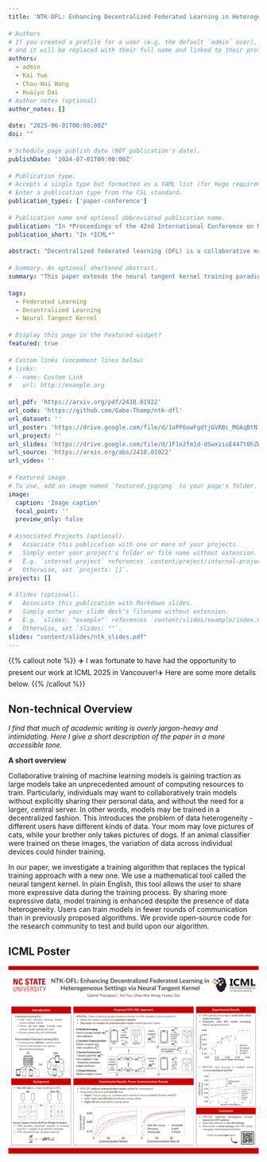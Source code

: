 ```yaml
---
title: 'NTK-DFL: Enhancing Decentralized Federated Learning in Heterogeneous Settings via Neural Tangent Kernel'

# Authors
# If you created a profile for a user (e.g. the default `admin` user), write the username (folder name) here
# and it will be replaced with their full name and linked to their profile.
authors:
  - admin
  - Kai Yue
  - Chau-Wai Wong
  - Huaiyu Dai 
# Author notes (optional)
author_notes: []

date: "2025-06-01T00:00:00Z"
doi: ""

# Schedule page publish date (NOT publication's date).
publishDate: '2024-07-01T00:00:00Z'

# Publication type.
# Accepts a single type but formatted as a YAML list (for Hugo requirements).
# Enter a publication type from the CSL standard.
publication_types: ['paper-conference']

# Publication name and optional abbreviated publication name.
publication: "In *Proceedings of the 42nd International Conference on Machine Learning*"
publication_short: "In *ICML*"

abstract: "Decentralized federated learning (DFL) is a collaborative machine learning framework for training a model across participants without a central server or raw data exchange. DFL faces challenges due to statistical heterogeneity, as participants often possess data of different distributions reflecting local environments and user behaviors. Recent work has shown that the neural tangent kernel (NTK) approach, when applied to federated learning in a centralized framework, can lead to improved performance. We propose an approach leveraging the NTK to train client models in the decentralized setting, while introducing a synergy between NTK-based evolution and model averaging. This synergy exploits interclient model deviation and improves both accuracy and convergence in heterogeneous settings. Empirical results demonstrate that our approach consistently achieves higher accuracy than baselines in highly heterogeneous settings, where other approaches often underperform. Additionally, it reaches target performance in 4.6 times fewer communication rounds. We validate our approach across multiple datasets, network topologies, and heterogeneity settings to ensure robustness and generalization."

# Summary. An optional shortened abstract.
summary: "This paper extends the neural tangent kernel training paradigm to decentralized federated learning (DFL). We discover a synergy that emerges from our approach in DFL. Our method encourages useful deviations between client models, improving overall generalization when models are aggregated."

tags:
  - Federated Learning
  - Decentralized Learning
  - Neural Tangent Kernel

# Display this page in the Featured widget?
featured: true

# Custom links (uncomment lines below)
# links:
# - name: Custom Link
#   url: http://example.org

url_pdf: 'https://arxiv.org/pdf/2410.01922'
url_code: 'https://github.com/Gabe-Thomp/ntk-dfl'
url_dataset: ''
url_poster: 'https://drive.google.com/file/d/1oPF6owFgdtjGVRBc_MGAqBtN-E-nTLd6/preview'
url_project: ''
url_slides: 'https://drive.google.com/file/d/1F1n2fm1d-dSwxziuE447t0hZWCI5Ofmi/view?usp=sharing'
url_source: 'https://arxiv.org/abs/2410.01922'
url_video: ''

# Featured image
# To use, add an image named `featured.jpg/png` to your page's folder.
image:
  caption: 'Image caption'
  focal_point: ''
  preview_only: false

# Associated Projects (optional).
#   Associate this publication with one or more of your projects.
#   Simply enter your project's folder or file name without extension.
#   E.g. `internal-project` references `content/project/internal-project/index.md`.
#   Otherwise, set `projects: []`.
projects: []

# Slides (optional).
#   Associate this publication with Markdown slides.
#   Simply enter your slide deck's filename without extension.
#   E.g. `slides: "example"` references `content/slides/example/index.md`.
#   Otherwise, set `slides: ""`.
slides: "content/slides/ntk_slides.pdf"
---
```



{{% callout note %}}
✈️ I was fortunate to have had the opportunity to present our work at ICML 2025 in Vancouver!✈️ Here are some more details below.
{{% /callout %}}

## Non-technical Overview

*I find that much of academic writing is overly jargon-heavy and intimidating. Here I give a short description of the paper in a more accessible tone.*

**A short overview**

Collaborative training of machine learning models is gaining traction as large models take an unprecedented amount of computing resources to train. Particularly, individuals may want to collaboratively train models without explicitly sharing their personal data, and without the need for a larger, central server. In other words, models may be trained in a decentralized fashion.
This introduces the problem of data heterogeneity - different users have different kinds of data. Your mom may love pictures of cats, while your brother only takes pictures of dogs. If an animal classifier were trained on these images, the variation of data across individual devices could hinder training.

In our paper, we investigate a training algorithm that replaces the typical training approach with a new one. We use a mathematical tool called the neural tangent kernel. In plain English, this tool allows the user to share more expressive data during the training process. By sharing more expressive data, model training is enhanced despite the presence of data heterogeneity. Users can train models in fewer rounds of communication than in previously proposed algorithms. We provide open-source code for the research community to test and build upon our algorithm.

<!-- {{% callout note %}}
Create your slides in Markdown - click the _Slides_ button to check out the example.
{{% /callout %}}
 -->
## ICML Poster
![](poster.png)